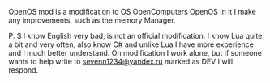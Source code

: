 OpenOS mod is a modification to OS OpenComputers OpenOS
In it I make any improvements, such as the memory Manager.


P. S I know English very bad, is not an official modification. I know Lua quite a bit and very often, also know C# and unlike Lua I have more experience and I much better understand. On modification I work alone, but if someone wants to help write to sevenn1234@yandex.ru marked as DEV I will respond.
